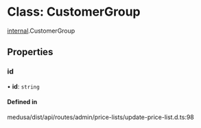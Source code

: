 # Class: CustomerGroup

[internal](../modules/internal-13.md).CustomerGroup

## Properties

### id

• **id**: `string`

#### Defined in

medusa/dist/api/routes/admin/price-lists/update-price-list.d.ts:98
